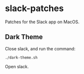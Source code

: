 # slack-patches

Patches for the Slack app on MacOS.

## Dark Theme

Close slack, and run the command:

```
./dark-theme.sh
```

Open slack.

